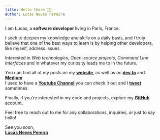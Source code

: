 ```yaml
---
title: Hello there 👋🏼
author: Lucas Neves Pereira
---
```


I am Lucas, a **software developer** living in Paris, France.

I seek to deepen my knowledge and skills on a daily basis, and I truly believe that one of the best ways to learn is by helping other developers, like myself, address issues.

Interested in _Web technologies_, _Open-source projects_, _Command Line Interfaces_ and in whatever my curiosity leads me to in the future.

You can find all of my posts on my [**website**](https://lucasnp.com/), as well as on [**dev.to**](https://dev.to/lucasnevespereira) and [**Medium**](https://pereiraneveslucas.medium.com/) <br />
I used to have a [**Youtube Channel**](https://www.youtube.com/channel/UC7JqfPrr4nHKvbwLAdk-MgA) you can check it out and I [**tweet**](https://twitter.com/lucaasnp_) sometimes.

Finally, if you're interested in my code and projects, explore my [**GitHub**](https://github.com/lucasnevespereira) account.

Feel free to reach out to me for any collaborations, inquiries, or just to say hello!

See you soon, <br />
[**Lucas Neves Pereira**](https://lucasnp.com/)
